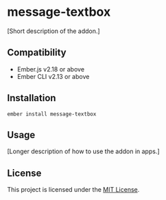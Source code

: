 message-textbox
==============================================================================

[Short description of the addon.]


Compatibility
------------------------------------------------------------------------------

* Ember.js v2.18 or above
* Ember CLI v2.13 or above


Installation
------------------------------------------------------------------------------

```
ember install message-textbox
```


Usage
------------------------------------------------------------------------------

[Longer description of how to use the addon in apps.]


License
------------------------------------------------------------------------------

This project is licensed under the [MIT License](LICENSE.md).
